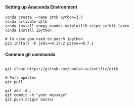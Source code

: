 
#### Setting up Anaconda Environment

```
conda create --name qttk python=3.7
conda activate qttk
conda install numpy pandas matplotlib scipy scikit-learn
conda install ipython

# In case you need to patch ipython
pip install -U jedi==0.17.2 parso==0.7.1
```

#### Common git commands

```

git clone https://github.com/conlan-scientific/qttk

# Pull updates 
git pull

git add -A .
git commit -m "your message"
git push origin master
```



